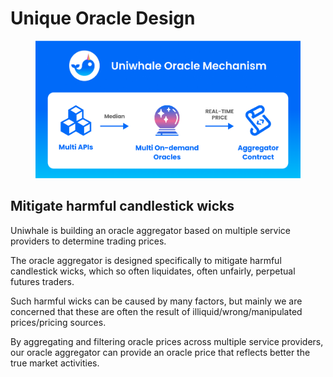 # Unique Oracle Design

<figure><img src=".gitbook/assets/image.png" alt=""><figcaption></figcaption></figure>

## Mitigate harmful candlestick wicks&#x20;

Uniwhale is building an oracle aggregator based on multiple service providers to determine trading prices.

The oracle aggregator is designed specifically to mitigate harmful candlestick wicks, which so often liquidates, often unfairly, perpetual futures traders.

Such harmful wicks can be caused by many factors, but mainly we are concerned that these are often the result of illiquid/wrong/manipulated prices/pricing sources.

By aggregating and filtering oracle prices across multiple service providers, our oracle aggregator can provide an oracle price that reflects better the true market activities.

